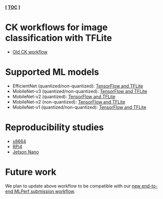 ﻿**[ [TOC](../README.md) ]**

# CK workflows for image classification with TFLite

* [Old CK workflow](https://github.com/ctuning/ck-mlops/tree/main/program/image-classification-tflite-loadgen)

# Supported ML models

* EfficientNet (quantized/non-quantized): [TensorFlow and TFLite](https://github.com/ctuning/ck-mlops/tree/main/package/model-tflite-mlperf-efficientnet-lite/.cm/meta.json)
* MobileNet-v3 (quantized/non-quantized): [TensorFlow and TFLite](https://github.com/ctuning/ck-mlops/tree/main/package/model-tf-and-tflite-mlperf-mobilenet-v3/.cm/meta.json)
* MobileNet-v2 (quantized): [TensorFlow and TFLite](https://github.com/ctuning/ck-mlops/tree/main/package/model-tf-and-tflite-mlperf-mobilenet-v2-quant/.cm/meta.json)
* MobileNet-v2 (non-quantized): [TensorFlow and TFLite](https://github.com/ctuning/ck-mlops/tree/main/package/model-tf-and-tflite-mlperf-mobilenet-v2/.cm/meta.json)
* MobileNet-v1 (quantized/non-quantized): [TensorFlow and TFLite](https://github.com/ctuning/ck-mlops/tree/main/package/model-tf-and-tflite-mlperf-mobilenet-v1-20180802/.cm/meta.json)

# Reproducibility studies

* [x8664](https://github.com/ctuning/ck/blob/master/docs/mlperf-automation/reproduce/ck-image-classification-x86-64-tflite2.md)
* [RPi4](https://github.com/ctuning/ck/blob/master/docs/mlperf-automation/reproduce/ck-image-classification-rpi4-tflite.md)
* [Jetson Nano](https://github.com/ctuning/ck/blob/master/docs/mlperf-automation/reproduce/ck-image-classification-jetson-nano-tflite.md)

# Future work

We plan to update above workflow to be compatible with our 
[new end-to-end MLPerf submission workflow](https://github.com/octoml/mlops/tree/main/module/bench.mlperf.inference).
